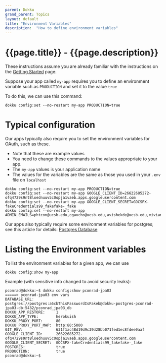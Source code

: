 ```yaml
---
parent: Dokku
grand_parent: Topics
layout: default
title: "Environment Variables"
description:  "How to define environment variables"
---
```


# {{page.title}} - {{page.description}}

These instructions assume you are already familiar with the instructions on the [Getting Started](https://ucsb-cs156.github.io/topics/dokku/getting_started.html) page.

Suppose your app called `my-app` requires you to define an environment variable such as `PRODUCTION` and set it to the value `true`

To do this, we can use this command:

```
dokku config:set --no-restart my-app PRODUCTION=true
```

# Typical configuration

Our apps typically also require you to set the environment variables for OAuth, such as these. 
* Note that these are example values
* You need to change these commands to the values appropriate to your app.
* The `my-app` values is your application name
* The values for the variables are the same as those you used in your `.env` file on `localhost`

```
dokku config:set --no-restart my-app PRODUCTION=true
dokku config:set --no-restart my-app GOOGLE_CLIENT_ID=26622685272-ofq4729s9nt8loednuuv5c0opja1vaeb.apps.googleusercontent.com
dokku config:set --no-restart my-app GOOGLE_CLIENT_SECRET=GOCSPX-fakeCredentials99_fakefake-_fake
dokku config:set --no-restart my-app ADMIN_EMAILS=phtcon@ucsb.edu,cgaucho@ucsb.edu,avishekde@ucsb.edu,vivianross@ucsb.edu
```

Our apps also typically require some environment variables for postgres; see this article for details: [Postgres Database](/topics/dokku/postgres_database.html) 

# Listing the Environment variables

To list the environment variables for a given app, we can use 

```
dokku config:show my-app
```

Example (with sensitive info changed to avoid security leaks):

```
pconrad@dokku:~$ dokku config:show pconrad-jpa03
=====> pconrad-jpa03 env vars
DATABASE_URL:          postgres://postgres:a6cbThisPasswordIsFakeb@dokku-postgres-pconrad-jpa03-db:5432/pconrad_jpa03_db
DOKKU_APP_RESTORE:     1
DOKKU_APP_TYPE:        herokuish
DOKKU_PROXY_PORT:      80
DOKKU_PROXY_PORT_MAP:  http:80:5000
GIT_REV:               631f1ac48d19d9c39d28bb071fed1ec8fdee0aaf
GOOGLE_CLIENT_ID:      26622685272-ofq4729s9nt8loednuuv5c0opja1vaeb.apps.googleusercontent.com
GOOGLE_CLIENT_SECRET:  GOCSPX-fakeCredentials99_fakefake-_fake
POSTGRES:              true
PRODUCTION:            true
pconrad@dokku:~$ 
```

